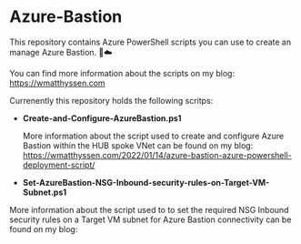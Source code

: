 # Azure-Bastion
This repository contains Azure PowerShell scripts you can use to create an manage Azure Bastion. 🚀☁️

You can find more information about the scripts on my blog: https://wmatthyssen.com

Currenently this repository holds the following scritps:

- **Create-and-Configure-AzureBastion.ps1**

  More information about the script used to create and configure Azure Bastion within the HUB spoke VNet can be found on my blog: https://wmatthyssen.com/2022/01/14/azure-bastion-azure-powershell-deployment-script/
  
 - **Set-AzureBastion-NSG-Inbound-security-rules-on-Target-VM-Subnet.ps1**
 
  More information about the script used to to set the required NSG Inbound security rules on a Target VM subnet for Azure Bastion connectivity can be found on my blog: 
